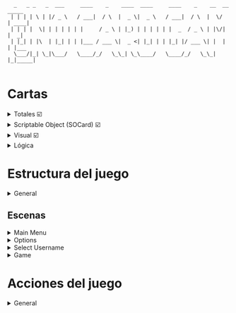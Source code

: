 ```
  _   _ _   _  ___     ____    _    ____  ____     ____    _    __  __ _____ 
 | | | | \ | |/ _ \   / ___|  / \  |  _ \|  _ \   / ___|  / \  |  \/  | ____|
 | | | |  \| | | | | | |     / _ \ | |_) | | | | | |  _  / _ \ | |\/| |  _|  
 | |_| | |\  | |_| | | |___ / ___ \|  _ <| |_| | | |_| |/ ___ \| |  | | |___ 
  \___/|_| \_|\___/   \____/_/   \_\_| \_\____/   \____/_/   \_\_|  |_|_____|
                                                                             
```

# Cartas

<details>
<summary>Totales ☑️</summary>
<br>
    <ul>
        <li>- [x] Hay 4 colores (BLUE, YELLOW, RED, GREEN por defecto, otros 4 especiales para daltónicos)</li>
        <li>- [x] Los tipos de cartas son NUMBER, SKIP, INVERT, PLUS2, PLUS4, CHANGE_COLOR</li>
        <li>- [x] Hay un total de 80 cartas NUMBER (2 por cada color y símbolo, del 0 al 9)</li>
        <li>- [x] Hay un total de 8 cartas SKIP (2 por cada color)</li>
        <li>- [x] Hay un total de 8 cartas INVERT (2 por cada color)</li>
        <li>- [x] Hay un total de 8 cartas PLUS2 (2 por cada color)</li>
        <li>- [x] Hay un total de 4 cartas PLUS4</li>
        <li>- [x] Hay un total de 4 cartas CHANGE_COLOR</li>
        <li>- [x] Hay un total de 112 cartas</li>
    </ul>
</details>

<details>
<summary>Scriptable Object (SOCard) ☑️</summary>
<br>
    <ul>
        <li>- [x] Type</li>
        <li>- [x] Digit</li>
        <li>- [x] Sprite</li>
    </ul>
</details>

<details>
<summary>Visual ☑️</summary>
<br>
    <ul>
        <li>- [x] Color</li>
        <li>- [x] Background de la carta con un color</li>
        <li>- [x] Sprite (del SO Card)</li>
    </ul>
</details>

<details>
<summary>Lógica</summary>
<br>
    <ul>
        <li>- [x] SKIP -> Saltar turno</li>
        <li>- [x] INVERT -> Cambiar sentido de turnos</li>
        <li>- [ ] PLUS2 -> Robar carta y saltar turno</li>
        <li>- [ ] PLUS4 -> Cambiar de color, robar carta y saltar turno</li>
        <li>- [ ] CHANGE_COLOR -> Cambiar de color</li>
    </ul>
</details>

# Estructura del juego 

<details>
<summary>General</summary>
<br>
    <ul>
        <li>- [x] Los jugadores se guardarán en un array</li>
        <li>- [ ] Mínimo de 2 jugadores</li>
        <li>- [ ] Máximo de 10 jugadores</li>
        <li>- [x] El turno será un enum</li>
        <li>- [x] El sentido de los turnos será un bool</li>
        <li>- [x] El mazo de descarte será una list</li>
        <li>- [x] El mazo de robo será una list</li>
        <li>- [x] La mano del jugador será una list</li>
    </ul>
</details>

## Escenas

<details>
<summary>Main Menu</summary>
<br>
    <ul>
        <li>- [ ] Botón Play -> Select Username</li>
        <li>- [ ] Botón Options -> Options</li>
        <li>- [ ] Botón Exit</li>
    </ul>
</details>

<details>
<summary>Options</summary>
<br>
    <ul>  
        <li>- [ ] Modificar volumen música</li>
        <li>- [ ] Modificar volumen SFX</li>
        <li>- [ ] Modificar idioma</li>
        <li>- [ ] Elegir colores (2 opciones: clásica o daltónicos)</li>
        <li>- [ ] Elegir duración timer (opciones preconfiguradas)</li>
        <li>- [ ] Elegir cantidad de mazos (1 o 2)</li>
    </ul>
</details>

<details>
<summary>Select Username</summary>
<br>
    <ul>  
        <li>- [ ] Introducir username. Si no se introduce nada, por defecto es Guest</li>
        <li>- [ ] Botón continue -> Game</li>
    </ul>
</details>

<details>
<summary>Game</summary>
<br>
    <ul>  
        <li>- [ ] Panel Win con 2 botones (volver a jugar o volver a Main Menu). Mostrar total de rondas ganadas en la misma sesión.</li>
        <li>- [ ] Panel Game Over con 2 botones (volver a jugar o volver a Main Menu). Mostrar total de rondas ganadas en la misma sesión.</li>
        <li>- [x] Panel de selector de color (4 opciones de color y opción random)</li>
        <li>- [ ] Añadir a panel de selector de color la opción random</li>
        <li>- [ ] Mostrar de qué jugador es el turno haciendo que el icono del jugador esté destacado (más grande, brillo, indicador sobre el icono)</li>
        <li>- [x] Mostrar la mano del jugador</li>
        <li>- [ ] Si no es el turno del jugador, las cartas se ven más pequeñas e incluso más oscuras</li>
        <li>- [x] Ajustar las cartas de la mano del jugador al espacio disponible y en función de la cantidad</li>
        <li>- [x] Botón de confirmar jugada</li>
        <li>- [x] Mostrar el mazo de robo</li>
        <li>- [ ] Botón de robar carta</li>
        <li>- [ ] Mostrar el mazo de descarte con un mínimo de 4 cartas</li>
        <li>- [ ] Mostrar el sentido del juego (horario o antihorario)</li>
        <li>- [ ] Cuando el sentido cambia, destacar el icono que representa el sentido del juego</li>
        <li>- [ ] Mostrar, cuando se juegue un PLUS2 o un PLUS4 un acumulador con el total de cartas a robar</li>
        <li>- [ ] Mostrar el temporizador del juego</li>
        <li>- [ ] Mostrar icono del resto de jugadores con username y el total de cartas que tienen en su manos</li>
    </ul>
</details>

# Acciones del juego

<details>
<summary>General</summary>
<br>
    <ul>  
        <li>- [ ] Validar username</li>
        <li>- [ ] El primer turno es al azar</li>
        <li>- [x] Cambiar de turno, teninendo en cuenta si se salta a un jugador o varios</li>
        <li>- [x] Perder turno / Saltar turno</li>
        <li>- [ ] En cada turno conocemos la última carta en el mazo de descarte (símbolo y color), el jugador que tiene el turno y el tiempo restante del turno</li>
        <li>- [ ] Reiniciar temporizador</li>
        <li>- [ ] Detectar si el temporizador ha finalizado</li>
        <li>- [ ] Cambiar de color</li>
        <li>- [ ] El turno de un jugador finaliza cuando ha hecho una jugada, ha robado o se ha acabado el turno</li>
        <li>- [ ] Si se acaba el turno, roba automáticamente 2 cartas y pierde el turno</li>
        <li>- [x] Añadir carta a mazo de robo</li>
        <li>- [x] Generar el mazo de robo</li>
        <li>- [x] Mezclar cartas</li>
        <li>- [x] Robar una carta consiste en coger la última carta del mazo de robo y devolver dicha carta</li>
        <li>- [x] Añadir carta a mazo de descarte</li>
        <li>- [ ] Convertir mazo de descarte a mazo de robo. Se cambian todas las cartas de mazo salvo la última del mazo de descarte (la última jugada)</li>
        <li>- [x] Iniciar mano del jugador. Los jugadores empiezan con 7 cartas</li>
        <li>- [x] Añadir carta a la mano del jugador</li>
        <li>- [x] Eliminar carta de la mano del jugador</li>
        <li>- [x] Jugar una carta. En tu turno puedes jugar una o varias cartas (si son exactamente iguales en símbolo y color)</li>
        <li>- [ ] Si el jugador es IA, utilizar corrutinas para que la jugada no sea immediata</li>
        <li>- [x] El jugador selecciona la carta o cartas a tirar con click izquierdo</li>
        <li>- [x] Validar si una carta se puede jugar. Se puede jugar una carta por símbolo (número o carta especial) o color</li>
        <li>- [x] Seleccionar una carta de la mano del jugador</li>
        <li>- [x] Si una carta está seleccionada y se le da un nuevo click izquierdo, vuelve a su estado original</li>
        <li>- [x] Si la carta seleccionada para la jugada es una carta válida, se agranda en la mano para mostrar visualmente que se puede jugar y está seleccionada para ser jugada</li>
        <li>- [x] Si la carta seleccionada para la jugada es una carta válida, se mantiene elevada sobre el resto y está seleccionada para ser jugada</li>
        <li>- [x] Si la carta seleccionada no es válida para la jugada (teniendo en cuenta las cartas previamente seleccionadas), vuelve a su estado original (recupera su escala)</li>
        <li>- [x] Si la carta seleccionada no es válida para la jugada (teniendo en cuenta las cartas previamente seleccionadas), vuelve a su posición original en la mano</li>
        <li>- [ ] Si la carta seleccionada no es válida para la jugada (teniendo en cuenta las cartas previamente seleccionadas), suena un SFX</li>
        <li>- [x] El jugador confirma la jugada con un botón adicional en la UI (deberes para vosotros)</li>
        <li>- [x] Si se hace click sobre el botón de confirmación de la jugada, se juegan todas las cartas seleccionadas</li>
        <li>- [x] En caso de no poder tirar una carta, se roba hasta tener una válida y es obligatorio jugarla</li>
        <li>- [x] El jugador solamente puede robar si no tiene ninguna carta que poder jugar</li>
        <li>- [ ] Si el jugador quiere robar teniendo al menos una carta que poder jugar, sonará un SFX y se destacarán las cartas que se pueden jugar (deberes para vosotros)</li>
        <li>- [ ] En caso de que a un jugador le quede una sola carta, aparecerá un botón en un punto aleatorio de la pantalla, sonará un SFX y el jugador con una carta tiene que ser el primero en darle al botón. Si otro jugador es más rápido en darle al botón, el jugador al que le quedaba una carta deberá robar dos cartas y pierde el turno</li>
        <li>- [ ] En el mazo de descarte se pueden acumular solamente PLUS2 infinitamente. Es decir, después de un PLUS2 el siguiente jugador puede tirar otro PLUS2 y librarse de robar, pero no puede tirar un PLUS4</li>
        <li>- [ ] Si al jugador le tiran un PLUS2 y dispone de un PLUS2, tiene que tirarlo, no puede guardárselo</li>
        <li>- [ ] En el mazo de descarte se pueden acumular solamente PLUS4 infinitamente. Es decir, después de un PLUS4 el siguiente jugador puede tirar otro PLUS4 y librarse de robar, pero no puede tirar un PLUS2</li>
        <li>- [ ] Si al jugador le tiran un PLUS4 y dispone de un PLUS4, tiene que tirarlo, no puede guardárselo</li>
        <li>- [ ] Si se salta un turno a un jugador por una carta SKIP, dicho jugador tendrá un icono de prohíbido sobre su icono de jugador. Si se trata del propio jugador el que está bloqueado, el botón de confirmar tendrá un icono de prohibido o estará deshabilitado</li>
        <li>- [ ] Configuar el volumen de la música</li>
        <li>- [ ] Configuar el volumen de los SFX</li>
        <li>- [ ] Configurar el tamaño de la ventana de juego</li>
        <li>- [ ] Configurar el idioma</li>
        <li>- [ ] Configurar los colores del mazo con opciones preconfiguradas (clásica y daltónicos)</li>
        <li>- [ ] Configurar la duración del temporizador con opciones preconfiguradas</li>
        <li>- [ ] Configurar la cantidad de mazos con opciones preconfiguradas (1 o 2)</li>
    </ul>
</details>